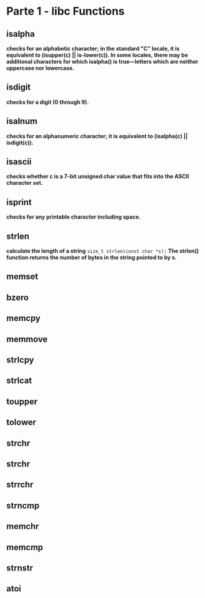 # Parte 1 - libc Functions

## isalpha
**checks  for an alphabetic character; in the standard "C" locale, it is equivalent to (isupper(c) || is‐lower(c)). 
In some locales, there may be additional characters for  which  isalpha()  is  true—letters which are neither uppercase nor lowercase.**

## isdigit
**checks for a digit (0 through 9).**

## isalnum
**checks for an alphanumeric character; it is equivalent to (isalpha(c) || isdigit(c)).**

## isascii
**checks whether c is a 7-bit unsigned char value that fits into the ASCII character set.**

## isprint
**checks for any printable character including space.**

## strlen
**calculate the length of a string**
`size_t strlen(const char *s);`
**The strlen() function returns the number of bytes in the string pointed to by s.**
## memset
## bzero
## memcpy
## memmove
## strlcpy
## strlcat
## toupper
## tolower
## strchr
## strchr
## strrchr
## strncmp
## memchr
## memcmp
## strnstr
## atoi
